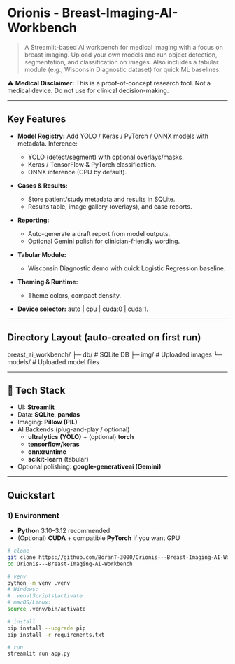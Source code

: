# Orionis - Breast-Imaging-AI-Workbench
> A Streamlit-based AI workbench for medical imaging with a focus on breast imaging. Upload your own models and run object detection, segmentation, and classification on images. Also includes a tabular module (e.g., Wisconsin Diagnostic dataset) for quick ML baselines.

⚠️ **Medical Disclaimer:** This is a proof-of-concept research tool. Not a medical device. Do not use for clinical decision-making.

---

## Key Features

- **Model Registry:** Add YOLO / Keras / PyTorch / ONNX models with metadata.
Inference:
  - YOLO (detect/segment) with optional overlays/masks.
  - Keras / TensorFlow & PyTorch classification.
  - ONNX inference (CPU by default).

- **Cases & Results:**
  - Store patient/study metadata and results in SQLite.
  - Results table, image gallery (overlays), and case reports.

- **Reporting:**
  - Auto-generate a draft report from model outputs.
  - Optional Gemini polish for clinician-friendly wording.

- **Tabular Module:**
  - Wisconsin Diagnostic demo with quick Logistic Regression baseline.

- **Theming & Runtime:**
  - Theme colors, compact density.

- **Device selector:** auto | cpu | cuda:0 | cuda:1.

---

## **Directory Layout (auto-created on first run)**

breast_ai_workbench/
├─ db/ # SQLite DB
├─ img/ # Uploaded images
└─ models/ # Uploaded model files

---

## 🧱 Tech Stack
- UI: **Streamlit**
- Data: **SQLite**, **pandas**
- Imaging: **Pillow (PIL)**
- AI Backends (plug-and-play / optional)
  - **ultralytics (YOLO)** + (optional) **torch**
  - **tensorflow/keras**
  - **onnxruntime**
  - **scikit-learn** (tabular)
- Optional polishing: **google-generativeai (Gemini)**

---

## Quickstart

### 1) Environment
- **Python** 3.10–3.12 recommended
- (Optional) **CUDA** + compatible **PyTorch** if you want GPU

```bash
# clone
git clone https://github.com/BoranT-3000/Orionis---Breast-Imaging-AI-Workbench
cd Orionis---Breast-Imaging-AI-Workbench

# venv
python -m venv .venv
# Windows:
# .venv\Scripts\activate
# macOS/Linux:
source .venv/bin/activate

# install
pip install --upgrade pip
pip install -r requirements.txt

# run
streamlit run app.py


